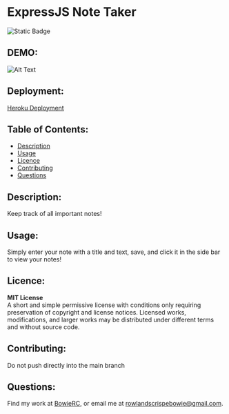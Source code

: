 # ExpressJS Note Taker
![Static Badge](https://img.shields.io/badge/Licence-MIT_License-blue)
## DEMO:
![Alt Text](assets/Note%20Taker.gif)

## Deployment:
[Heroku Deployment](https://pacific-brook-57871-78bbde62cc10.herokuapp.com)

## Table of Contents: 
* [Description](#description)
* [Usage](#usage)
* [Licence](#licence)
* [Contributing](#contributing)
* [Questions](#questions)
## Description:
Keep track of all important notes!
## Usage: 
Simply enter your note with a title and text, save, and click it in the side bar to view your notes!
## Licence: 
**MIT License** <br>
A short and simple permissive license with conditions only requiring preservation of copyright and license notices. Licensed works, modifications, and larger works may be distributed under different terms and without source code.            
## Contributing:
Do not push directly into the main branch
## Questions:
Find my work at [BowieRC](https://github.com/BowieRC), or email me at rowlandscrispebowie@gmail.com.
